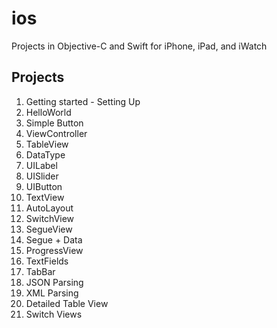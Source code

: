 # ios
Projects in Objective-C and Swift for iPhone, iPad, and iWatch
## Projects
1. Getting started - Setting Up
2. HelloWorld
3. Simple Button
4. ViewController
5. TableView
6. DataType
7. UILabel
8. UISlider
9. UIButton
10. TextView
11. AutoLayout
12. SwitchView
13. SegueView
14. Segue + Data
15. ProgressView
16. TextFields
17. TabBar
18. JSON Parsing
19. XML Parsing
20. Detailed Table View
21. Switch Views





